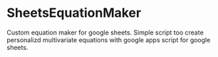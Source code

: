 # SheetsEquationMaker
Custom equation maker for google sheets.
Simple script too create personalizd multivariate equations with google apps script for google sheets. 
